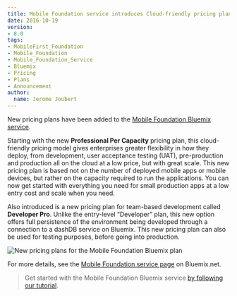 ```yaml
---
title: Mobile Foundation service introduces Cloud-friendly pricing plans
date: 2016-10-19
version:
- 8.0
tags:
- MobileFirst_Foundation
- Mobile_Foundation
- Mobile_Foundation_Service
- Bluemix
- Pricing
- Plans
- Announcement
author:
  name: Jerome Joubert
---
```

New pricing plans have been added to the [Mobile Foundation Bluemix service](https://console.bluemix.net/catalog/services/mobile-foundation).

Starting with the new **Professional Per Capacity** pricing plan, this cloud-friendly pricing model gives enterprises greater flexibility in how they deploy, from development, user acceptance testing (UAT), pre-production and production all on the cloud at a low price, but with great scale. This new pricing plan is based not on the number of deployed mobile apps or mobile devices, but rather on the capacity required to run the applications. You can now get started with everything you need for small production apps at a low entry cost and scale when you need.

Also introduced is a new pricing plan for team-based development called **Developer Pro**. Unlike the entry-level “Developer” plan, this new option offers full persistence of the environment being developed through a connection to a dashDB service on Bluemix. This new pricing plan can also be used for testing purposes, before going into production.

![New pricing plans for the Mobile Foundation Bluemix plan]({{site.baseurl}}/assets/blog/2016-10-19-mobile-foundation-service-new-pricing-plans/Mobile-Foundation-Plans.png)

For more details, see the [Mobile Foundation service page](https://console.bluemix.net/catalog/services/mobile-foundation) on Bluemix.net.

> Get started with the Mobile Foundation Bluemix service [by following our tutorial](https://mobilefirstplatform.ibmcloud.com/tutorials/en/foundation/8.0/bluemix/using-mobile-foundation/).

